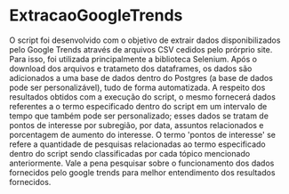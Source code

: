 # ExtracaoGoogleTrends
O script foi desenvolvido com o objetivo de extrair dados disponibilizados pelo Google Trends através de arquivos CSV cedidos pelo prórprio site. Para isso, foi utilizada principalmente a biblioteca Selenium. Após o download dos arquivos e tratameto dos dataframes, os dados são adicionados a uma base de dados dentro do Postgres (a base de dados pode ser personalizável), tudo de forma automatizada.
A respeito dos resultados obtidos com a execução do script, o mesmo fornecerá dados referentes a o termo especificado dentro do script em um intervalo de tempo que também pode ser personalizado; esses dados se tratam de pontos de interesse por subregião, por data, assuntos relacionados e porcentagem de aumento do interesse. O termo 'pontos de interesse' se refere a quantidade de pesquisas relacionadas ao termo especificado dentro do script sendo classificadas por cada tópico mencionado anteriormente. Vale a pena pesquisar sobre o funcionamento dos dados fornecidos pelo google trends para melhor entendimento dos resultados fornecidos.
